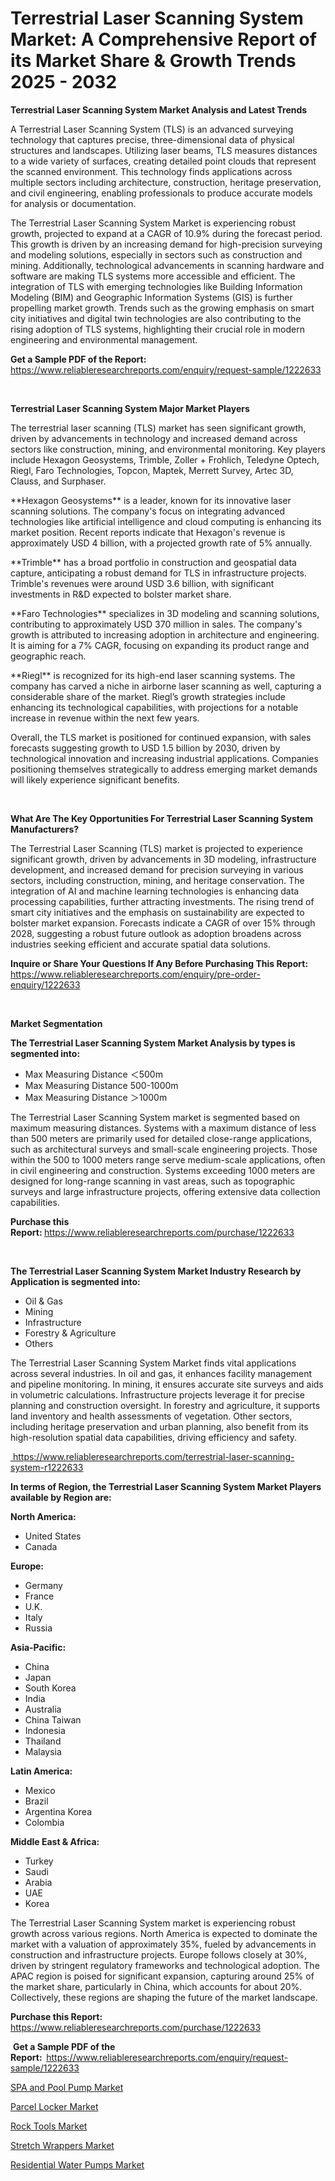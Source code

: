 <p><h1>Terrestrial Laser Scanning System Market: A Comprehensive Report of its Market Share & Growth Trends 2025 - 2032</h1></p><p><strong>Terrestrial Laser Scanning System Market Analysis and Latest Trends</strong></p>
<p><p>A Terrestrial Laser Scanning System (TLS) is an advanced surveying technology that captures precise, three-dimensional data of physical structures and landscapes. Utilizing laser beams, TLS measures distances to a wide variety of surfaces, creating detailed point clouds that represent the scanned environment. This technology finds applications across multiple sectors including architecture, construction, heritage preservation, and civil engineering, enabling professionals to produce accurate models for analysis or documentation.</p><p>The Terrestrial Laser Scanning System Market is experiencing robust growth, projected to expand at a CAGR of 10.9% during the forecast period. This growth is driven by an increasing demand for high-precision surveying and modeling solutions, especially in sectors such as construction and mining. Additionally, technological advancements in scanning hardware and software are making TLS systems more accessible and efficient. The integration of TLS with emerging technologies like Building Information Modeling (BIM) and Geographic Information Systems (GIS) is further propelling market growth. Trends such as the growing emphasis on smart city initiatives and digital twin technologies are also contributing to the rising adoption of TLS systems, highlighting their crucial role in modern engineering and environmental management.</p></p>
<p><strong>Get a Sample PDF of the Report:&nbsp;</strong> <a href="https://www.reliableresearchreports.com/enquiry/request-sample/1222633?utm_campaign=83&utm_medium=2&utm_source=Github&utm_content=ia&utm_term=08042025&utm_id=terrestrial-laser-scanning-system">https://www.reliableresearchreports.com/enquiry/request-sample/1222633</a></p>
<p>&nbsp;</p>
<p><strong>Terrestrial Laser Scanning System Major Market Players</strong></p>
<p><p>The terrestrial laser scanning (TLS) market has seen significant growth, driven by advancements in technology and increased demand across sectors like construction, mining, and environmental monitoring. Key players include Hexagon Geosystems, Trimble, Zoller + Frohlich, Teledyne Optech, Riegl, Faro Technologies, Topcon, Maptek, Merrett Survey, Artec 3D, Clauss, and Surphaser.</p><p>**Hexagon Geosystems** is a leader, known for its innovative laser scanning solutions. The company's focus on integrating advanced technologies like artificial intelligence and cloud computing is enhancing its market position. Recent reports indicate that Hexagon's revenue is approximately USD 4 billion, with a projected growth rate of 5% annually.</p><p>**Trimble** has a broad portfolio in construction and geospatial data capture, anticipating a robust demand for TLS in infrastructure projects. Trimble's revenues were around USD 3.6 billion, with significant investments in R&D expected to bolster market share.</p><p>**Faro Technologies** specializes in 3D modeling and scanning solutions, contributing to approximately USD 370 million in sales. The company's growth is attributed to increasing adoption in architecture and engineering. It is aiming for a 7% CAGR, focusing on expanding its product range and geographic reach.</p><p>**Riegl** is recognized for its high-end laser scanning systems. The company has carved a niche in airborne laser scanning as well, capturing a considerable share of the market. Riegl’s growth strategies include enhancing its technological capabilities, with projections for a notable increase in revenue within the next few years.</p><p>Overall, the TLS market is positioned for continued expansion, with sales forecasts suggesting growth to USD 1.5 billion by 2030, driven by technological innovation and increasing industrial applications. Companies positioning themselves strategically to address emerging market demands will likely experience significant benefits.</p></p>
<p>&nbsp;</p>
<p><strong>What Are The Key Opportunities For Terrestrial Laser Scanning System Manufacturers?</strong></p>
<p><p>The Terrestrial Laser Scanning (TLS) market is projected to experience significant growth, driven by advancements in 3D modeling, infrastructure development, and increased demand for precision surveying in various sectors, including construction, mining, and heritage conservation. The integration of AI and machine learning technologies is enhancing data processing capabilities, further attracting investments. The rising trend of smart city initiatives and the emphasis on sustainability are expected to bolster market expansion. Forecasts indicate a CAGR of over 15% through 2028, suggesting a robust future outlook as adoption broadens across industries seeking efficient and accurate spatial data solutions.</p></p>
<p><strong>Inquire or Share Your Questions If Any Before Purchasing This Report:</strong> <a href="https://www.reliableresearchreports.com/enquiry/pre-order-enquiry/1222633?utm_campaign=83&utm_medium=2&utm_source=Github&utm_content=ia&utm_term=08042025&utm_id=terrestrial-laser-scanning-system">https://www.reliableresearchreports.com/enquiry/pre-order-enquiry/1222633</a></p>
<p>&nbsp;</p>
<p><strong>Market Segmentation</strong></p>
<p><strong>The Terrestrial Laser Scanning System Market Analysis by types is segmented into:</strong></p>
<p><ul><li>Max Measuring Distance ＜500m</li><li>Max Measuring Distance 500-1000m</li><li>Max Measuring Distance ＞1000m</li></ul></p>
<p><p>The Terrestrial Laser Scanning System market is segmented based on maximum measuring distances. Systems with a maximum distance of less than 500 meters are primarily used for detailed close-range applications, such as architectural surveys and small-scale engineering projects. Those within the 500 to 1000 meters range serve medium-scale applications, often in civil engineering and construction. Systems exceeding 1000 meters are designed for long-range scanning in vast areas, such as topographic surveys and large infrastructure projects, offering extensive data collection capabilities.</p></p>
<p><strong>Purchase this Report:&nbsp;</strong><a href="https://www.reliableresearchreports.com/purchase/1222633?utm_campaign=83&utm_medium=2&utm_source=Github&utm_content=ia&utm_term=08042025&utm_id=terrestrial-laser-scanning-system">https://www.reliableresearchreports.com/purchase/1222633</a></p>
<p>&nbsp;</p>
<p><strong>The Terrestrial Laser Scanning System Market Industry Research by Application is segmented into:</strong></p>
<p><ul><li>Oil & Gas</li><li>Mining</li><li>Infrastructure</li><li>Forestry & Agriculture</li><li>Others</li></ul></p>
<p><p>The Terrestrial Laser Scanning System Market finds vital applications across several industries. In oil and gas, it enhances facility management and pipeline monitoring. In mining, it ensures accurate site surveys and aids in volumetric calculations. Infrastructure projects leverage it for precise planning and construction oversight. In forestry and agriculture, it supports land inventory and health assessments of vegetation. Other sectors, including heritage preservation and urban planning, also benefit from its high-resolution spatial data capabilities, driving efficiency and safety.</p></p>
<p><a href="https://www.reliableresearchreports.com/terrestrial-laser-scanning-system-r1222633?utm_campaign=83&utm_medium=2&utm_source=Github&utm_content=ia&utm_term=08042025&utm_id=terrestrial-laser-scanning-system">&nbsp;https://www.reliableresearchreports.com/terrestrial-laser-scanning-system-r1222633</a></p>
<p><strong>In terms of Region, the Terrestrial Laser Scanning System Market Players available by Region are:</strong></p>
<p>
    <p> <strong> North America: </strong>
        <ul>
            <li>United States</li>
            <li>Canada</li>
        </ul>
        </p> 
    <p> <strong> Europe: </strong>
        <ul>
            <li>Germany</li>
            <li>France</li>
            <li>U.K.</li>
            <li>Italy</li>
            <li>Russia</li>
        </ul>
        </p> 
    <p> <strong> Asia-Pacific: </strong>
        <ul>
            <li>China</li>
            <li>Japan</li>
            <li>South Korea</li>
            <li>India</li>
            <li>Australia</li>
            <li>China Taiwan</li>
            <li>Indonesia</li>
            <li>Thailand</li>
            <li>Malaysia</li>
        </ul>
        </p> 
    <p> <strong> Latin America: </strong>
        <ul>
            <li>Mexico</li>
            <li>Brazil</li>
            <li>Argentina Korea</li>
            <li>Colombia</li>
        </ul>
        </p> 
    <p> <strong> Middle East & Africa: </strong>
        <ul>
            <li>Turkey</li>
            <li>Saudi</li>
            <li>Arabia</li>
            <li>UAE</li>
            <li>Korea</li>
        </ul>
    </p>
    </p>
<p><p>The Terrestrial Laser Scanning System market is experiencing robust growth across various regions. North America is expected to dominate the market with a valuation of approximately 35%, fueled by advancements in construction and infrastructure projects. Europe follows closely at 30%, driven by stringent regulatory frameworks and technological adoption. The APAC region is poised for significant expansion, capturing around 25% of the market share, particularly in China, which accounts for about 20%. Collectively, these regions are shaping the future of the market landscape.</p></p>
<p><strong>Purchase this Report: </strong><a href="https://www.reliableresearchreports.com/purchase/1222633?utm_campaign=83&utm_medium=2&utm_source=Github&utm_content=ia&utm_term=08042025&utm_id=terrestrial-laser-scanning-system">https://www.reliableresearchreports.com/purchase/1222633</a></p>
<p>&nbsp;<strong>Get a Sample PDF of the Report:&nbsp;&nbsp;</strong><a href="https://www.reliableresearchreports.com/enquiry/request-sample/1222633?utm_campaign=83&utm_medium=2&utm_source=Github&utm_content=ia&utm_term=08042025&utm_id=terrestrial-laser-scanning-system">https://www.reliableresearchreports.com/enquiry/request-sample/1222633</a></p>
<p><strong></strong></p>
<p><p><a href="https://github.com/nkomdaumis16/Market-Research-Report-List-1/blob/main/spa-and-pool-pump-market.md?utm_campaign=83&utm_medium=2&utm_source=Github&utm_content=ia&utm_term=08042025&utm_id=terrestrial-laser-scanning-system">SPA and Pool Pump Market</a></p><p><a href="https://github.com/ceneabiruk11/Market-Research-Report-List-1/blob/main/parcel-locker-market.md?utm_campaign=83&utm_medium=2&utm_source=Github&utm_content=ia&utm_term=08042025&utm_id=terrestrial-laser-scanning-system">Parcel Locker Market</a></p><p><a href="https://github.com/amramcocosxa/Market-Research-Report-List-1/blob/main/rock-tools-market.md?utm_campaign=83&utm_medium=2&utm_source=Github&utm_content=ia&utm_term=08042025&utm_id=terrestrial-laser-scanning-system">Rock Tools Market</a></p><p><a href="https://github.com/ioniafidian4/Market-Research-Report-List-1/blob/main/stretch-wrappers-market.md?utm_campaign=83&utm_medium=2&utm_source=Github&utm_content=ia&utm_term=08042025&utm_id=terrestrial-laser-scanning-system">Stretch Wrappers Market</a></p><p><a href="https://github.com/welfmimon/Market-Research-Report-List-1/blob/main/residential-water-pumps-market.md?utm_campaign=83&utm_medium=2&utm_source=Github&utm_content=ia&utm_term=08042025&utm_id=terrestrial-laser-scanning-system">Residential Water Pumps Market</a></p></p>